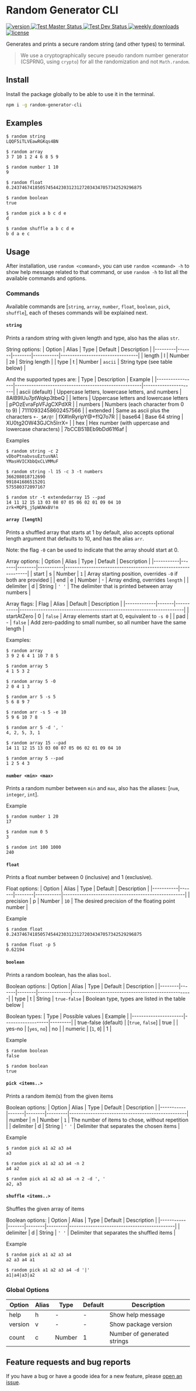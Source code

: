 # Random Generator CLI

<p>
  <!-- NPM version badge -->
  <a href="https://www.npmjs.com/package/random-generator-cli">
    <img src="https://img.shields.io/npm/v/random-generator-cli" alt="version"/>
  </a>

  <!-- Github "Test Main" workflow status -->
  <a href="https://github.com/AmrSaber/random-cli/actions">
    <img src="https://github.com/AmrSaber/random-cli/workflows/Test%20Master/badge.svg" alt="Test Master Status"/>
  </a>

  <!-- Github "Test Dev" workflow status -->
  <a href="https://github.com/AmrSaber/random-cli/actions">
    <img src="https://github.com/AmrSaber/random-cli/workflows/Test%20Dev/badge.svg" alt="Test Dev Status"/>
  </a>

  <!-- NPM weekly downloads -->
  <a href="https://www.npmjs.com/package/random-generator-cli">
    <img src="https://img.shields.io/npm/dw/random-generator-cli" alt="weekly downloads"/>
  </a>

  <!-- License -->
  <a href="https://github.com/AmrSaber/random-cli/blob/master/LICENSE">
    <img src="https://img.shields.io/npm/l/random-generator-cli" alt="license"/>
  </a>
</p>

Generates and prints a secure random string (and other types) to terminal.

> We use a cryptographically secure pseudo random number generator (CSPRNG, using `crypto`) for all the randomization and not `Math.random`.

## Install
Install the package globally to be able to use it in the terminal.

```bash
npm i -g random-generator-cli
```

## Examples
```
$ random string
LQQF5iTLVEawRGKqs4BN

$ random array
3 7 10 1 2 4 6 8 5 9

$ random number 1 10
9

$ random float
0.24374674185057454423031231272034347057342529296875

$ random boolean
true

$ random pick a b c d e
d

$ random shuffle a b c d e
b d a e c
```

## Usage
After installation, use `random <command>`, you can use `random <command> -h` to show help message related to that command, or use `random -h` to list all the available commands and options.

### Commands
Available commands are [`string`, `array`, `number`, `float`, `boolean`, `pick`, `shuffle`], each of theses commands will be explained next.

#### `string`
Prints a random string with given length and type, also has the alias `str`.

String options:
| Option  | Alias | Type   | Default   | Description                     |
|---------|-------|--------|-----------|---------------------------------|
| length  | l     | Number | `20`      | String length                   |
| type    | t     | Number | `ascii`   | String type (see table below)   |

And the supported types are:
| Type            | Description                                          | Example              |
|-----------------|------------------------------------------------------|----------------------|
| ascii (default) | Uppercase letters, lowercase letters, and numbers    | 8AlB9IUu7ptWqkp3tbeQ |
| letters         | Uppercase letters and lowercase letters              | pPOzEvraFpVFJgCXPdXR |
| numbers         | Numbers (each character from 0 to 9)                 | 71110932458602457566 |
| extended        | Same as ascii plus the characters `+-_$#/@!`         | fX#InRyripY@+f!Q7o7R |
| base64          | Base 64 string                                       | XU0tg2OW43GJCh5IrrX= |
| hex             | Hex number (with uppercase and lowercase characters) | 7bCCB51BEb9bDd61f6af |

Examples
```
$ random string -c 2
vDboPtnabvsuEztusNAl
YMasHVICXbbQxCLVMMuF

$ random string -l 15 -c 3 -t numbers
366208018712690
991841686515201
575580372097167

$ random str -t extendedarray 15 --pad
14 11 12 15 13 03 08 07 05 06 02 01 09 04 10
zrk+MQP$_j5pWUWxBV!m
```

#### `array [length]`
Prints a shuffled array that starts at 1 by default, also accepts optional length argument that defaults to 10, and has the alias `arr`.

Note: the flag `-0` can be used to indicate that the array should start at 0.

Array options:
| Option    | Alias | Type   | Default   | Description                                                  |
|-----------|-------|--------|-----------|--------------------------------------------------------------|
| start     | s     | Number | `1`       | Array starting position, overrides `-0` if both are provided |
| end       | e     | Number | -         | Array ending, overrides `length`                             |
| delimiter | d     | String | `' '`     | The delimiter that is printed between array numbers          |

Array flags:
| Flag        | Alias | Default   | Description                                                          |
|-------------|-------|-----------|----------------------------------------------------------------------|
| startAtZero | 0     | `false`   | Array elements start at 0, equivalent to `-s 0`                      |
| pad         | -     | `false`   | Add zero-padding to small number, so all number have the same length |

Examples:
```
$ random array
3 9 2 6 4 1 10 7 8 5

$ random array 5
4 1 5 3 2

$ random array 5 -0
2 0 4 1 3

$ random arr 5 -s 5
5 6 8 9 7

$ random arr -s 5 -e 10
5 9 6 10 7 8

$ random arr 5 -d ', '
4, 2, 5, 3, 1

$ random array 15 --pad
14 11 12 15 13 03 08 07 05 06 02 01 09 04 10

$ random array 5 --pad
1 2 5 4 3
```

#### `number <min> <max>`
Prints a random number between `min` and `max`, also has the aliases: [`num`, `integer`, `int`].

Example
```
$ random number 1 20
17

$ random num 0 5
3

$ random int 100 1000
240
```

#### `float`
Prints a float number between 0 (inclusive) and 1 (exclusive).

Float options:
| Option    | Alias | Type   | Default   | Description                                        |
|-----------|-------|--------|-----------|----------------------------------------------------|
| precision | p     | Number | `10`      | The desired precision of the floating point number |

Example
```
$ random float
0.24374674185057454423031231272034347057342529296875

$ random float -p 5
0.62194
```

#### `boolean`
Prints a random boolean, has the alias `bool`.

Boolean options:
| Option | Alias | Type   | Default      | Description                                       |
|--------|-------|--------|--------------|---------------------------------------------------|
| type   | t     | String | `true-false` | Boolean type, types are listed in the table below |

Boolean types:
| Type                 | Possible values   | Example |
|----------------------|-------------------|---------|
| true-false (default) | [`true`, `false`] | true    |
| yes-no               | [`yes`, `no`]     | no      |
| numeric              | [`1`, `0`]        | 1       |

Example
```
$ random boolean
false

$ random boolean
true
```

#### `pick <items..>`
Prints a random item(s) from the given items

Boolean options:
| Option    | Alias | Type   | Default | Description                                      |
|-----------|-------|--------|---------|--------------------------------------------------|
| number    | n     | Number | `1`     | The number of items to chose, without repetition |
| delimiter | d     | String | `' '`   | Delimiter that separates the chosen items        |

Example
```
$ random pick a1 a2 a3 a4
a3

$ random pick a1 a2 a3 a4 -n 2
a4 a2

$ random pick a1 a2 a3 a4 -n 2 -d ', '
a2, a3
```

#### `shuffle <items..>`
Shuffles the given array of items

Boolean options:
| Option    | Alias | Type   | Default | Description                                 |
|-----------|-------|--------|---------|---------------------------------------------|
| delimiter | d     | String | `' '`   | Delimiter that separates the shuffled items |

Example
```
$ random pick a1 a2 a3 a4
a2 a3 a4 a1

$ random pick a1 a2 a3 a4 -d '|'
a1|a4|a3|a2
```

### Global Options

| Option  | Alias | Type   | Default | Description                 |
|---------|-------|--------|---------|-----------------------------|
| help    | h     | -      | -       | Show help message           |
| version | v     | -      | -       | Show package version        |
| count   | c     | Number | 1       | Number of generated strings |


## Feature requests and bug reports
If you have a bug or have a goode idea for a new feature, please [open an issue](https://github.com/AmrSaber/rand-string/issues).
